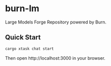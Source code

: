 # burn-lm

Large Models Forge Repository powered by Burn.

## Quick Start

```sh
cargo xtask chat start
```

Then open http://localhost:3000 in your browser.
